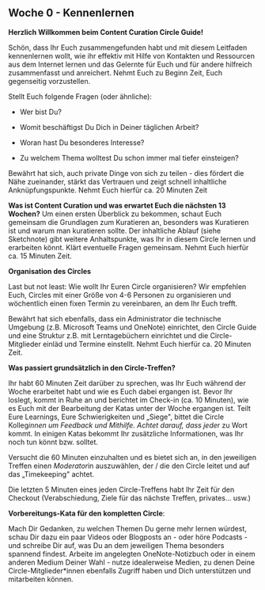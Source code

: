 ## Woche 0 - Kennenlernen

**Herzlich Willkommen beim Content Curation Circle Guide!**

Schön, dass Ihr Euch zusammengefunden habt und mit diesem Leitfaden kennenlernen wollt, wie ihr effektiv mit Hilfe von Kontakten und Ressourcen aus dem Internet lernen und das Gelernte für Euch und für andere hilfreich zusammenfasst und anreichert. Nehmt Euch zu Beginn Zeit, Euch gegenseitig vorzustellen.

Stellt Euch folgende Fragen (oder ähnliche):

- Wer bist Du?

- Womit beschäftigst Du Dich in Deiner täglichen Arbeit?

- Woran hast Du besonderes Interesse?

- Zu welchem Thema wolltest Du schon immer mal tiefer einsteigen?

Bewährt hat sich, auch private Dinge von sich zu teilen - dies fördert die Nähe zueinander, stärkt das Vertrauen und zeigt schnell inhaltliche
Anknüpfungspunkte.
Nehmt Euch hierfür ca. 20 Minuten Zeit

**Was ist Content Curation und was erwartet Euch die nächsten 13 Wochen?**
Um einen ersten Überblick zu bekommen, schaut Euch gemeinsam die Grundlagen zum Kuratieren an, besonders was Kuratieren ist und warum man kuratieren sollte. Der inhaltliche Ablauf (siehe Sketchnote) gibt weitere Anhaltspunkte, was Ihr in diesem Circle lernen und erarbeiten könnt. Klärt eventuelle Fragen gemeinsam.
Nehmt Euch hierfür ca. 15 Minuten Zeit.

**Organisation des Circles**

Last but not least: Wie wollt Ihr Euren Circle organisieren? Wir empfehlen Euch, Circles mit einer Größe von 4-6 Personen zu organisieren und wöchentlich einen fixen Termin zu vereinbaren, an dem Ihr Euch trefft.

Bewährt hat sich ebenfalls, dass ein Administrator die technische Umgebung (z.B. Microsoft Teams und OneNote) einrichtet, den Circle Guide und eine Struktur z.B. mit Lerntagebüchern einrichtet und die Circle-Mitglieder einläd und Termine einstellt.
Nehmt Euch hierfür ca. 20 Minuten Zeit.

**Was passiert grundsätzlich in den Circle-Treffen?**

Ihr habt 60 Minuten Zeit darüber zu sprechen, was Ihr Euch während der Woche erarbeitet habt und wie es Euch dabei ergangen ist. Bevor Ihr
loslegt, kommt in Ruhe an und berichtet im Check-in (ca. 10 Minuten), wie es Euch mit der Bearbeitung der Katas unter der Woche ergangen ist. Teilt Eure Learnings, Eure Schwierigkeiten und „Siege", bittet die Circle Kolleg*innen um Feedback und Mithilfe. Achtet darauf, dass jede*r zu Wort kommt. In einigen Katas bekommt Ihr zusätzliche Informationen, was Ihr noch tun könnt bzw. solltet.

Versucht die 60 Minuten einzuhalten und es bietet sich an, in den jeweiligen Treffen eine*n Moderator*in auszuwählen, der / die den Circle leitet und auf das „Timekeeping" achtet.

Die letzten 5 Minuten eines jeden Circle-Treffens habt Ihr Zeit für den Checkout (Verabschiedung, Ziele für das nächste Treffen, privates... usw.)

**Vorbereitungs-Kata für den kompletten Circle**:

Mach Dir Gedanken, zu welchen Themen Du gerne mehr lernen würdest, schau Dir dazu ein paar Videos oder Blogposts an - oder höre Podcasts - und schreibe Dir auf, was Du an dem jeweiligen Thema besonders spannend findest. Arbeite im angelegten OneNote-Notizbuch oder in einem anderen Medium Deiner Wahl - nutze idealerweise Medien, zu denen Deine Circle-Mitglieder*innen ebenfalls Zugriff haben und Dich unterstützen und mitarbeiten können.
